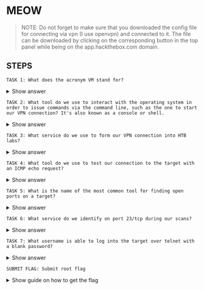 # MEOW

> NOTE: Do not forget to make sure that you downloaded the config file for connecting via vpn (I use openvpn) and connected to it. The file can be downloaded by clicking on the corresponding button in the top panel while being on the app.hackthebox.com domain.

## STEPS

```TASK 1: What does the acronym VM stand for?```
<details> 
    <summary>Show answer</summary>
    <h3>Virtual Machine</h3>
</details>

```TASK 2: What tool do we use to interact with the operating system in order to issue commands via the command line, such as the one to start our VPN connection? It's also known as a console or shell.```
<details> 
    <summary>Show answer</summary>
    <h3>terminal</h3>
</details>

```TASK 3: What service do we use to form our VPN connection into HTB labs?```
<details> 
    <summary>Show answer</summary>
    <h3>openvpn</h3>
</details>

```TASK 4: What tool do we use to test our connection to the target with an ICMP echo request?```
<details> 
    <summary>Show answer</summary>
    <h3>ping</h3>
</details>

```TASK 5: What is the name of the most common tool for finding open ports on a target?```
<details> 
    <summary>Show answer</summary>
    <h3>nmap</h3>
</details>

```TASK 6: What service do we identify on port 23/tcp during our scans?```
<details> 
    <summary>Show answer</summary>
    <h3>telnet</h3>
</details>

```TASK 7: What username is able to log into the target over telnet with a blank password?```
<details> 
    <summary>Show answer</summary>
    <h3>root<h3>
</details>

```SUBMIT FLAG: Submit root flag```
<details> 
    <summary>Show guide on how to get the flag</summary>
    <h3>To receive the flag you need to connect via telnet to the IP address that you receive when you spawn the machine.<h3>
</details>
